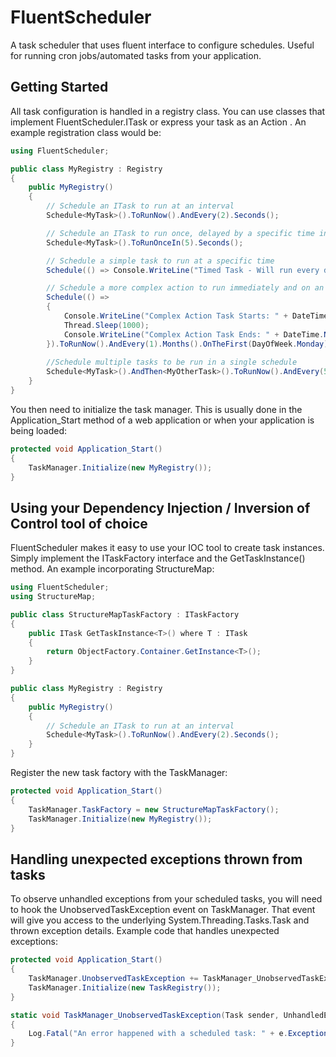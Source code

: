 FluentScheduler
===============

A task scheduler that uses fluent interface to configure schedules. Useful for running cron jobs/automated tasks from your application.


Getting Started
---------------

All task configuration is handled in a registry class. You can use classes that implement FluentScheduler.ITask or express your task as an Action . An example registration class would be:

```csharp
using FluentScheduler;

public class MyRegistry : Registry
{
	public MyRegistry()
	{
		// Schedule an ITask to run at an interval
		Schedule<MyTask>().ToRunNow().AndEvery(2).Seconds();

		// Schedule an ITask to run once, delayed by a specific time interval. 
		Schedule<MyTask>().ToRunOnceIn(5).Seconds();

		// Schedule a simple task to run at a specific time
		Schedule(() => Console.WriteLine("Timed Task - Will run every day at 9:15pm: " + DateTime.Now)).ToRunEvery(1).Days().At(21, 15);

		// Schedule a more complex action to run immediately and on an monthly interval
		Schedule(() =>
		{
			Console.WriteLine("Complex Action Task Starts: " + DateTime.Now);
			Thread.Sleep(1000);
			Console.WriteLine("Complex Action Task Ends: " + DateTime.Now);
		}).ToRunNow().AndEvery(1).Months().OnTheFirst(DayOfWeek.Monday).At(3, 0);
		
		//Schedule multiple tasks to be run in a single schedule
		Schedule<MyTask>().AndThen<MyOtherTask>().ToRunNow().AndEvery(5).Minutes();
	}
} 
```

You then need to initialize the task manager. This is usually done in the Application_Start method of a web application or when your application is being loaded:

```csharp
protected void Application_Start()
{
	TaskManager.Initialize(new MyRegistry()); 
} 
```

Using your Dependency Injection / Inversion of Control tool of choice
---------------------------------------------------------------------

FluentScheduler makes it easy to use your IOC tool to create task instances. Simply implement the ITaskFactory interface and the GetTaskInstance<T>() method. An example incorporating StructureMap:

```csharp
using FluentScheduler;
using StructureMap;

public class StructureMapTaskFactory : ITaskFactory
{
	public ITask GetTaskInstance<T>() where T : ITask
	{
		return ObjectFactory.Container.GetInstance<T>();
	}
}

public class MyRegistry : Registry
{
	public MyRegistry()
	{
		// Schedule an ITask to run at an interval
		Schedule<MyTask>().ToRunNow().AndEvery(2).Seconds();
	}
} 
```

Register the new task factory with the TaskManager:

```csharp
protected void Application_Start()
{
	TaskManager.TaskFactory = new StructureMapTaskFactory();
	TaskManager.Initialize(new MyRegistry()); 
}
```

Handling unexpected exceptions thrown from tasks
------------------------------------------------

To observe unhandled exceptions from your scheduled tasks, you will need to hook the UnobservedTaskException event on TaskManager. That event will give you access to the underlying System.Threading.Tasks.Task and thrown exception details. Example code that handles unexpected exceptions:

```csharp
protected void Application_Start()
{
	TaskManager.UnobservedTaskException += TaskManager_UnobservedTaskException;
	TaskManager.Initialize(new TaskRegistry());
}

static void TaskManager_UnobservedTaskException(Task sender, UnhandledExceptionEventArgs e)
{
	Log.Fatal("An error happened with a scheduled task: " + e.ExceptionObject);
}
```
